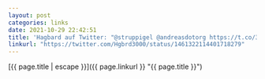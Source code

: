 ```yaml
---
layout: post
categories: links
date: 2021-10-29 22:42:51
title: 'Hagbard auf Twitter: "@struppigel @andreasdotorg https://t.co/33Qf22p2sZ" / Twitter'
linkurl: "https://twitter.com/Hgbrd3000/status/1461322114401718279"
---
```

[{{ page.title | escape }}]({{ page.linkurl }} "{{ page.title }}")
